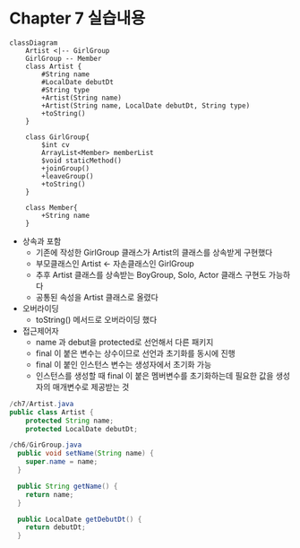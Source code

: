 # Chapter 7 실습내용
```mermaid
classDiagram
    Artist <|-- GirlGroup
    GirlGroup -- Member
    class Artist {
        #String name
        #LocalDate debutDt
        #String type
        +Artist(String name)
        +Artist(String name, LocalDate debutDt, String type)
        +toString()
    }
    
    class GirlGroup{ 
        $int cv
        ArrayList<Member> memberList
        $void staticMethod()
        +joinGroup()
        +leaveGroup()
        +toString()
    }
    
    class Member{
        +String name
    }

```

- 상속과 포함
    - 기존에 작성한 GirlGroup 클래스가 Artist의 클래스를 상속받게 구현했다
    - 부모클래스인 Artist <- 자손클래스인 GirlGroup
    - 추후 Artist 클래스를 상속받는 BoyGroup, Solo, Actor 클래스 구현도 가능하다
    - 공통된 속성을 Artist 클래스로 올렸다
- 오버라이딩
    - toString() 메서드로 오버라이딩 했다
- 접근제어자
    - name 과 debut을 protected로 선언해서 다른 패키지
    - final 이 붙은 변수는 상수이므로 선언과 초기화를 동시에 진행
    - final 이 붙인 인스턴스 변수는 생성자에서 초기화 가능
    - 인스턴스를 생성할 때 final 이 붙은 멤버변수를 초기화하는데 필요한 값을 생성자의 매개변수로 제공받는 것
~~~java 
/ch7/Artist.java
public class Artist {
    protected String name;
    protected LocalDate debutDt;
~~~
~~~java
/ch6/GirGroup.java
  public void setName(String name) {
    super.name = name;
  }

  public String getName() {
    return name;
  }

  public LocalDate getDebutDt() {
    return debutDt;
  }
~~~
